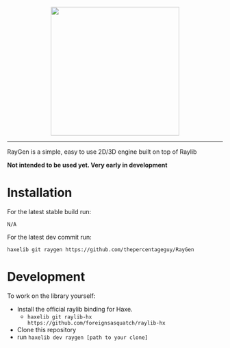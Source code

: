 <p align="center">
  <img src="https://github.com/thepercentageguy/RayGen/blob/master/assets/sprites/RAYGEN.png"  width="300" height="300">
</p>

----
RayGen is a simple, easy to use 2D/3D engine built on top of Raylib

**Not intended to be used yet. Very early in development**

# Installation
For the latest stable build run:
```
N/A
```
For the latest dev commit run: 
```
haxelib git raygen https://github.com/thepercentageguy/RayGen
```
# Development
To work on the library yourself:
- Install the official raylib binding for Haxe.
  - ```haxelib git raylib-hx https://github.com/foreignsasquatch/raylib-hx```
- Clone this repository
- run ```haxelib dev raygen [path to your clone]```
